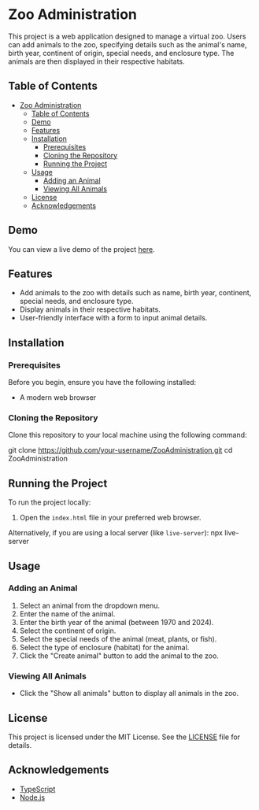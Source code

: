 # Zoo Administration

This project is a web application designed to manage a virtual zoo. Users can add animals to the zoo, specifying details such as the animal's name, birth year, continent of origin, special needs, and enclosure type. The animals are then displayed in their respective habitats.

## Table of Contents

- [Zoo Administration](#zoo-administration)
  - [Table of Contents](#table-of-contents)
  - [Demo](#demo)
  - [Features](#features)
  - [Installation](#installation)
    - [Prerequisites](#prerequisites)
    - [Cloning the Repository](#cloning-the-repository)
    - [Running the Project](#running-the-project)
  - [Usage](#usage)
    - [Adding an Animal](#adding-an-animal)
    - [Viewing All Animals](#viewing-all-animals)
  - [License](#license)
  - [Acknowledgements](#acknowledgements)

## Demo

You can view a live demo of the project [here](https://christianscholtysik.github.io/ZooAdministration/).

## Features

- Add animals to the zoo with details such as name, birth year, continent, special needs, and enclosure type.
- Display animals in their respective habitats.
- User-friendly interface with a form to input animal details.

## Installation

### Prerequisites

Before you begin, ensure you have the following installed:

- A modern web browser

### Cloning the Repository

Clone this repository to your local machine using the following command:

git clone https://github.com/your-username/ZooAdministration.git
cd ZooAdministration

## Running the Project

To run the project locally:

1. Open the `index.html` file in your preferred web browser.

Alternatively, if you are using a local server (like `live-server`):
npx live-server

## Usage

### Adding an Animal

1. Select an animal from the dropdown menu.
2. Enter the name of the animal.
3. Enter the birth year of the animal (between 1970 and 2024).
4. Select the continent of origin.
5. Select the special needs of the animal (meat, plants, or fish).
6. Select the type of enclosure (habitat) for the animal.
7. Click the "Create animal" button to add the animal to the zoo.

### Viewing All Animals

- Click the "Show all animals" button to display all animals in the zoo.

## License

This project is licensed under the MIT License. See the [LICENSE](LICENSE) file for details.

## Acknowledgements

- [TypeScript](https://www.typescriptlang.org/)
- [Node.js](https://nodejs.org/)
